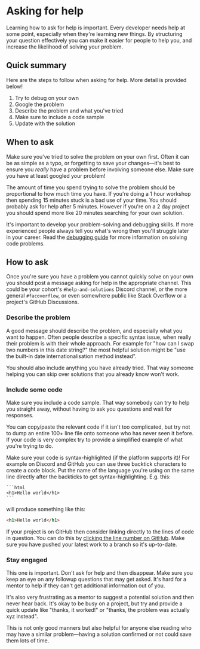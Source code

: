 # Asking for help

Learning how to ask for help is important. Every developer needs help at some point, especially when they're learning new things. By structuring your question effectively you can make it easier for people to help you, and increase the likelihood of solving your problem.

## Quick summary

Here are the steps to follow when asking for help. More detail is provided below!

1. Try to debug on your own
1. Google the problem
1. Describe the problem and what you've tried
1. Make sure to include a code sample
1. Update with the solution

## When to ask

Make sure you've tried to solve the problem on your own first. Often it can be as simple as a typo, or forgetting to save your changes—it's best to ensure you _really_ have a problem before involving someone else. Make sure you have at least googled your problem!

The amount of time you spend trying to solve the problem should be proportional to how much time you have. If you're doing a 1 hour workshop then spending 15 minutes stuck is a bad use of your time. You should probably ask for help after 5 minutes. However if you're on a 2 day project you should spend more like 20 minutes searching for your own solution.

It's important to develop your problem-solving and debugging skills. If more experienced people always tell you what's wrong then you'll struggle later in your career. Read the [debugging guide](../debugging/) for more information on solving code problems.

## How to ask

Once you're sure you have a problem you cannot quickly solve on your own you should post a message asking for help in the appropriate channel. This could be your cohort's `#help-and-solutions` Discord channel, or the more general `#facoverflow`, or even somewhere public like Stack Overflow or a project's GitHub Discussions.

### Describe the problem

A good message should describe the problem, and especially what you want to happen. Often people describe a specific syntax issue, when really their problem is with their whole approach. For example for "how can I swap two numbers in this date string?" the most helpful solution might be "use the built-in date internationalisation method instead".

You should also include anything you have already tried. That way someone helping you can skip over solutions that you already know won't work.

### Include some code

Make sure you include a code sample. That way somebody can try to help you straight away, without having to ask you questions and wait for responses.

You can copy/paste the relevant code if it isn't too complicated, but try not to dump an entire 100+ line file onto someone who has never seen it before. If your code is very complex try to provide a simplified example of what you're trying to do.

Make sure your code is syntax-highlighted (if the platform supports it)! For example on Discord and GitHub you can use three backtick characters to create a code block. Put the name of the language you're using on the same line directly after the backticks to get syntax-highlighting. E.g. this:

````
```html
<h1>Hello world</h1>
```
````

will produce something like this:

```html
<h1>Hello world</h1>
```

If your project is on GitHub then consider linking directly to the lines of code in question. You can do this by [clicking the line number on GitHub](https://docs.github.com/en/github/writing-on-github/working-with-advanced-formatting/creating-a-permanent-link-to-a-code-snippet). Make sure you have pushed your latest work to a branch so it's up-to-date.

### Stay engaged

This one is important. Don't ask for help and then disappear. Make sure you keep an eye on any followup questions that may get asked. It's hard for a mentor to help if they can't get additional information out of you.

It's also very frustrating as a mentor to suggest a potential solution and then never hear back. It's okay to be busy on a project, but try and provide a quick update like "thanks, it worked!" or "thanks, the problem was actually xyz instead".

This is not only good manners but also helpful for anyone else reading who may have a similar problem—having a solution confirmed or not could save them lots of time.
